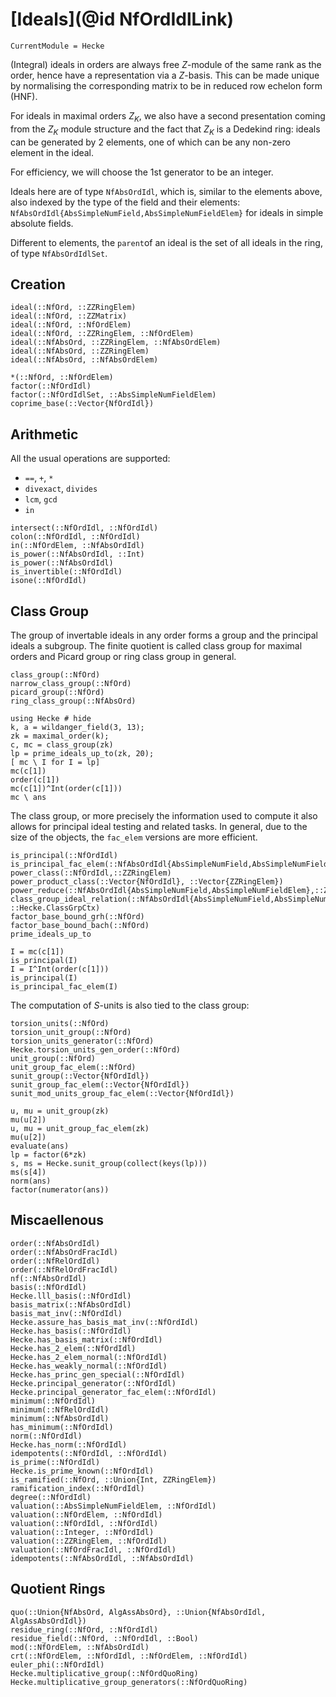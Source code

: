 # [Ideals](@id NfOrdIdlLink)
```@meta
CurrentModule = Hecke
```


(Integral) ideals in orders are always free $Z$-module of the same rank as the
order, hence have a representation via a $Z$-basis. This can be made unique
by normalising the corresponding matrix to be in reduced row echelon form
(HNF).

For ideals in maximal orders $Z_K$, we also have a second presentation coming
from the $Z_K$ module structure and the fact that $Z_K$ is a Dedekind ring:
ideals can be generated by 2 elements, one of which can be any non-zero
element in the ideal.

For efficiency, we will choose the 1st generator to be an integer.

Ideals here are of type `NfAbsOrdIdl`, which is, similar to the elements
above, also indexed by the type of the field and their elements:
`NfAbsOrdIdl{AbsSimpleNumField,AbsSimpleNumFieldElem}` for ideals in
simple absolute fields.

Different to elements, the `parent`of an ideal is the set of all ideals
in the ring, of type `NfAbsOrdIdlSet`.

## Creation

```@docs
ideal(::NfOrd, ::ZZRingElem)
ideal(::NfOrd, ::ZZMatrix)
ideal(::NfOrd, ::NfOrdElem)
ideal(::NfOrd, ::ZZRingElem, ::NfOrdElem)
ideal(::NfAbsOrd, ::ZZRingElem, ::NfAbsOrdElem)
ideal(::NfAbsOrd, ::ZZRingElem)
ideal(::NfAbsOrd, ::NfAbsOrdElem)

*(::NfOrd, ::NfOrdElem)
factor(::NfOrdIdl)
factor(::NfOrdIdlSet, ::AbsSimpleNumFieldElem)
coprime_base(::Vector{NfOrdIdl})
```

## Arithmetic

All the usual operations are supported:

- `==`, `+`, `*`
- `divexact`, `divides`
- `lcm`, `gcd`
- `in`

```@docs
intersect(::NfOrdIdl, ::NfOrdIdl)
colon(::NfOrdIdl, ::NfOrdIdl)
in(::NfOrdElem, ::NfAbsOrdIdl)
is_power(::NfAbsOrdIdl, ::Int)
is_power(::NfAbsOrdIdl)
is_invertible(::NfOrdIdl)
isone(::NfOrdIdl)
```

## Class Group

The group of invertable ideals in any order forms a group and the principal
ideals a subgroup.  The finite quotient is called class group for maximal orders
and Picard group
or ring class group in general.

```@docs
class_group(::NfOrd)
narrow_class_group(::NfOrd)
picard_group(::NfOrd)
ring_class_group(::NfAbsOrd)
```

```@repl 2
using Hecke # hide
k, a = wildanger_field(3, 13);
zk = maximal_order(k);
c, mc = class_group(zk)
lp = prime_ideals_up_to(zk, 20);
[ mc \ I for I = lp]
mc(c[1])
order(c[1])
mc(c[1])^Int(order(c[1]))
mc \ ans
```


The class group, or more precisely the information used to compute it
also allows for principal ideal testing and related tasks.
In general, due to the size of the objects, the ```fac_elem``` versions are
more efficient.

```@docs
is_principal(::NfOrdIdl)
is_principal_fac_elem(::NfAbsOrdIdl{AbsSimpleNumField,AbsSimpleNumFieldElem})
power_class(::NfOrdIdl,::ZZRingElem)
power_product_class(::Vector{NfOrdIdl}, ::Vector{ZZRingElem})
power_reduce(::NfAbsOrdIdl{AbsSimpleNumField,AbsSimpleNumFieldElem},::ZZRingElem)
class_group_ideal_relation(::NfAbsOrdIdl{AbsSimpleNumField,AbsSimpleNumFieldElem}, ::Hecke.ClassGrpCtx)
factor_base_bound_grh(::NfOrd)
factor_base_bound_bach(::NfOrd)
prime_ideals_up_to
```

```@repl 2
I = mc(c[1])
is_principal(I)
I = I^Int(order(c[1]))
is_principal(I)
is_principal_fac_elem(I)
```

The computation of $S$-units is also tied to the class group:

```@docs
torsion_units(::NfOrd)
torsion_unit_group(::NfOrd)
torsion_units_generator(::NfOrd)
Hecke.torsion_units_gen_order(::NfOrd)
unit_group(::NfOrd)
unit_group_fac_elem(::NfOrd)
sunit_group(::Vector{NfOrdIdl})
sunit_group_fac_elem(::Vector{NfOrdIdl})
sunit_mod_units_group_fac_elem(::Vector{NfOrdIdl})
```

```@repl 2
u, mu = unit_group(zk)
mu(u[2])
u, mu = unit_group_fac_elem(zk)
mu(u[2])
evaluate(ans)
lp = factor(6*zk)
s, ms = Hecke.sunit_group(collect(keys(lp)))
ms(s[4])
norm(ans)
factor(numerator(ans))
```

## Miscaellenous

```@docs
order(::NfAbsOrdIdl)
order(::NfAbsOrdFracIdl)
order(::NfRelOrdIdl)
order(::NfRelOrdFracIdl)
nf(::NfAbsOrdIdl)
basis(::NfOrdIdl)
Hecke.lll_basis(::NfOrdIdl)
basis_matrix(::NfAbsOrdIdl)
basis_mat_inv(::NfOrdIdl)
Hecke.assure_has_basis_mat_inv(::NfOrdIdl)
Hecke.has_basis(::NfOrdIdl)
Hecke.has_basis_matrix(::NfOrdIdl)
Hecke.has_2_elem(::NfOrdIdl)
Hecke.has_2_elem_normal(::NfOrdIdl)
Hecke.has_weakly_normal(::NfOrdIdl)
Hecke.has_princ_gen_special(::NfOrdIdl)
Hecke.principal_generator(::NfOrdIdl)
Hecke.principal_generator_fac_elem(::NfOrdIdl)
minimum(::NfOrdIdl)
minimum(::NfRelOrdIdl)
minimum(::NfAbsOrdIdl)
has_minimum(::NfOrdIdl)
norm(::NfOrdIdl)
Hecke.has_norm(::NfOrdIdl)
idempotents(::NfOrdIdl, ::NfOrdIdl)
is_prime(::NfOrdIdl)
Hecke.is_prime_known(::NfOrdIdl)
is_ramified(::NfOrd, ::Union{Int, ZZRingElem})
ramification_index(::NfOrdIdl)
degree(::NfOrdIdl)
valuation(::AbsSimpleNumFieldElem, ::NfOrdIdl)
valuation(::NfOrdElem, ::NfOrdIdl)
valuation(::NfOrdIdl, ::NfOrdIdl)
valuation(::Integer, ::NfOrdIdl)
valuation(::ZZRingElem, ::NfOrdIdl)
valuation(::NfOrdFracIdl, ::NfOrdIdl)
idempotents(::NfAbsOrdIdl, ::NfAbsOrdIdl)
```

## Quotient Rings

```@docs
quo(::Union{NfAbsOrd, AlgAssAbsOrd}, ::Union{NfAbsOrdIdl, AlgAssAbsOrdIdl})
residue_ring(::NfOrd, ::NfOrdIdl)
residue_field(::NfOrd, ::NfOrdIdl, ::Bool)
mod(::NfOrdElem, ::NfAbsOrdIdl)
crt(::NfOrdElem, ::NfOrdIdl, ::NfOrdElem, ::NfOrdIdl)
euler_phi(::NfOrdIdl)
Hecke.multiplicative_group(::NfOrdQuoRing)
Hecke.multiplicative_group_generators(::NfOrdQuoRing)
```

